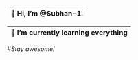 
| 👋 Hi, I’m @Subhan-1.                 
|------------------------|


| 🌱 I’m currently learning everything
|-----------------------------------------|


#<i>Stay awesome!</i>
